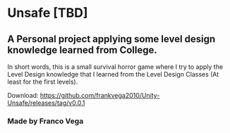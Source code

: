 # Unsafe [TBD]
## A Personal project applying some level design knowledge learned from College.

In short words, this is a small survival horror game where I try to apply the Level Design knowledge that I learned from the Level Design Classes (At least for the first levels).

Download: https://github.com/frankvega2010/Unity-Unsafe/releases/tag/v0.0.1

### Made by Franco Vega
